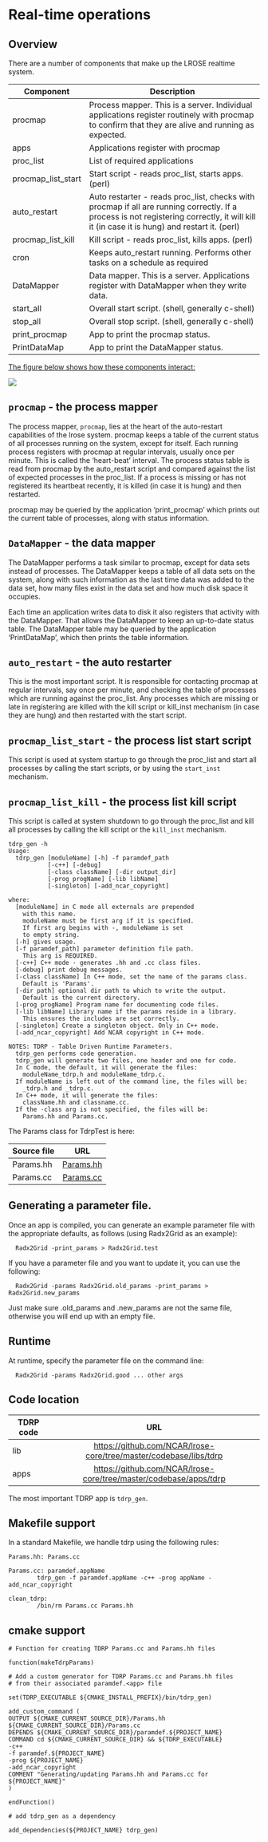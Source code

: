 # Real-time operations

## Overview

There are a number of components that make up the LROSE realtime system.

| Component | Description |
| -----     | ----------- |
| procmap   | Process mapper. This is a server. Individual applications register routinely with procmap to confirm that they are alive and running as expected. |
| apps      | Applications register with procmap |
| proc_list | List of required applications |
| procmap_list_start | Start script - reads proc_list, starts apps. (perl) |
| auto_restart | Auto restarter - reads proc_list, checks with procmap if all are running correctly. If a process is not registering correctly, it will kill it (in case it is hung) and restart it. (perl) |
| procmap_list_kill | Kill script - reads proc_list, kills apps. (perl) |
| cron | Keeps auto_restart running. Performs other tasks on a schedule as required |
| DataMapper | Data mapper. This is a server. Applications register with DataMapper when they write data. |
| start_all | Overall start script. (shell, generally c-shell) |
| stop_all | Overall stop script. (shell, generally c-shell) |
| print_procmap | App to print the procmap status. |
| PrintDataMap | App to print the DataMapper status. |

[The figure below shows how these components interact:](./lrose_runtime.png)

<img align="center" src="./lrose_runtime.png">

## ```procmap``` - the process mapper

The process mapper, ```procmap```, lies at the heart of the auto-restart capabilities of the lrose system. procmap keeps a table of the current status of all processes running on the system, except for itself. Each running process registers with procmap at regular intervals, usually once per minute. This is called the ‘heart-beat’ interval. The process status table is read from procmap by the auto_restart script and compared against the list of expected processes in the proc_list. If a process is missing or has not registered its heartbeat recently, it is killed (in case it is hung) and then restarted.

procmap may be queried by the application ‘print_procmap’ which prints out the current table of processes, along with status information.

## ```DataMapper``` - the data mapper

The DataMapper performs a task similar to procmap, except for data sets instead of processes. The DataMapper keeps a table of all data sets on the system, along with such information as the last time data was added to the data set, how many files exist in the data set and how much disk space it occupies.

Each time an application writes data to disk it also registers that activity with the DataMapper. That allows the DataMapper to keep an up-to-date status table. The DataMapper table may be queried by the application ‘PrintDataMap’, which then prints the table information.

## ```auto_restart``` - the auto restarter

This is the most important script. It is responsible for contacting procmap at regular intervals, say once per minute, and checking the table of processes which are running against the proc_list. Any processes which are missing or late in registering are killed with the kill script or kill_inst mechanism (in case they are hung) and then restarted with the start script.

## ```procmap_list_start``` - the process list start script

This script is used at system startup to go through the proc_list and start all processes by calling the start scripts, or by using the ```start_inst``` mechanism.

## ```procmap_list_kill``` - the process list kill script

This script is called at system shutdown to go through the proc_list and kill all processes by calling the kill script or the ```kill_inst``` mechanism.


```
tdrp_gen -h
Usage:
  tdrp_gen [moduleName] [-h] -f paramdef_path
           [-c++] [-debug]
           [-class className] [-dir output_dir]
           [-prog progName] [-lib libName]
           [-singleton] [-add_ncar_copyright]

where:
  [moduleName] in C mode all externals are prepended
    with this name.
    moduleName must be first arg if it is specified.
    If first arg begins with -, moduleName is set
    to empty string.
  [-h] gives usage.
  [-f paramdef_path] parameter definition file path.
    This arg is REQUIRED.
  [-c++] C++ mode - generates .hh and .cc class files.
  [-debug] print debug messages.
  [-class className] In C++ mode, set the name of the params class.
    Default is 'Params'.
  [-dir path] optional dir path to which to write the output.
    Default is the current directory.
  [-prog progName] Program name for documenting code files.
  [-lib libName] Library name if the params reside in a library.
    This ensures the includes are set correctly.
  [-singleton] Create a singleton object. Only in C++ mode.
  [-add_ncar_copyright] Add NCAR copyright in C++ mode.

NOTES: TDRP - Table Driven Runtime Parameters.
  tdrp_gen performs code generation.
  tdrp_gen will generate two files, one header and one for code.
  In C mode, the default, it will generate the files:
    moduleName_tdrp.h and moduleName_tdrp.c.
  If moduleName is left out of the command line, the files will be:
    _tdrp.h and _tdrp.c.
  In C++ mode, it will generate the files:
    className.hh and classname.cc.
  If the -class arg is not specified, the files will be:
    Params.hh and Params.cc.
```

The Params class for TdrpTest is here:

| Source file | URL      |
| -------------     |:-------------:|
| Params.hh  | [Params.hh](https://github.com/NCAR/lrose-core/tree/master/codebase/apps/tdrp/src/TdrpTest/Params.hh) |
| Params.cc  | [Params.cc](https://github.com/NCAR/lrose-core/tree/master/codebase/apps/tdrp/src/TdrpTest/Params.cc) |

## Generating a parameter file.

Once an app is compiled, you can generate an example parameter file with the appropriate defaults, as follows (using Radx2Grid as an example):

```
  Radx2Grid -print_params > Radx2Grid.test
```

If you have a parameter file and you want to update it, you can use the following:

```
  Radx2Grid -params Radx2Grid.old_params -print_params > Radx2Grid.new_params
```

Just make sure .old_params and .new_params are not the same file, otherwise you will end up with an empty file.

## Runtime

At runtime, specify the parameter file on the command line:

```
  Radx2Grid -params Radx2Grid.good ... other args
```

## Code location

| TDRP code         | URL      |
| -------------     |:-------------:|
| lib       | https://github.com/NCAR/lrose-core/tree/master/codebase/libs/tdrp |
| apps      | https://github.com/NCAR/lrose-core/tree/master/codebase/apps/tdrp |

The most important TDRP app is `tdrp_gen`.

## Makefile support

In a standard Makefile, we handle tdrp using the following rules:

```
Params.hh: Params.cc

Params.cc: paramdef.appName
        tdrp_gen -f paramdef.appName -c++ -prog appName -add_ncar_copyright

clean_tdrp:
        /bin/rm Params.cc Params.hh
```

## cmake support

```
# Function for creating TDRP Params.cc and Params.hh files

function(makeTdrpParams)

# Add a custom generator for TDRP Params.cc and Params.hh files
# from their associated paramdef.<app> file

set(TDRP_EXECUTABLE ${CMAKE_INSTALL_PREFIX}/bin/tdrp_gen)

add_custom_command (
OUTPUT ${CMAKE_CURRENT_SOURCE_DIR}/Params.hh ${CMAKE_CURRENT_SOURCE_DIR}/Params.cc
DEPENDS ${CMAKE_CURRENT_SOURCE_DIR}/paramdef.${PROJECT_NAME}
COMMAND cd ${CMAKE_CURRENT_SOURCE_DIR} && ${TDRP_EXECUTABLE}
-c++
-f paramdef.${PROJECT_NAME}
-prog ${PROJECT_NAME}
-add_ncar_copyright
COMMENT "Generating/updating Params.hh and Params.cc for ${PROJECT_NAME}"
)

endFunction()

# add tdrp_gen as a dependency

add_dependencies(${PROJECT_NAME} tdrp_gen)
```


